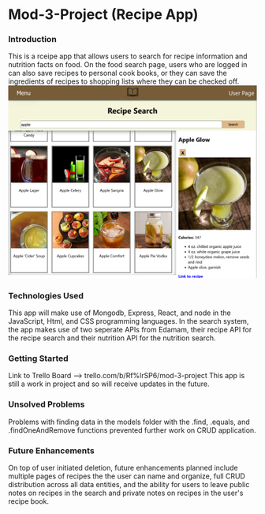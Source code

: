 # Mod-3-Project (Recipe App)

### Introduction

This is a rceipe app that allows users to search for recipe information and nutrition facts on food. On the food search page, users who are logged in can also save recipes to personal cook books, or they can save the ingredients of recipes to shopping lists where they can be checked off.
![Screenshot1](public/Screenshot1.png)

### Technologies Used

This app will make use of Mongodb, Express, React, and node in the JavaScript, Html, and CSS programming languages. In the search system, the app makes use of two seperate APIs from Edamam, their recipe API for the recipe search and their nutrition API for the nutrition search.

### Getting Started

Link to Trello Board --> trello.com/b/Rf%lrSP6/mod-3-project
This app is still a work in project and so will receive updates in the future.

### Unsolved Problems

Problems with finding data in the models folder with the .find, .equals, and .findOneAndRemove functions prevented further work on CRUD application.

### Future Enhancements

On top of user initiated deletion, future enhancements planned include multiple pages of recipes the the user can name and organize, full CRUD distribution across all data entities, and the ability for users to leave public notes on recipes in the search and private notes on recipes in the user's recipe book.
